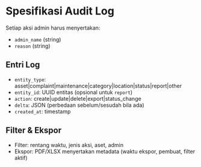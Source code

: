 # Spesifikasi Audit Log

Setiap aksi admin harus menyertakan:
- `admin_name` (string)
- `reason` (string)

## Entri Log
- `entity_type`: asset|complaint|maintenance|category|location|status|report|other
- `entity_id`: UUID entitas (opsional untuk `report`)
- `action`: create|update|delete|export|status_change
- `delta`: JSON (perbedaan sebelum/sesudah bila ada)
- `created_at`: timestamp

## Filter & Ekspor
- Filter: rentang waktu, jenis aksi, aset, admin
- Ekspor: PDF/XLSX menyertakan metadata (waktu ekspor, pembuat, filter aktif)
